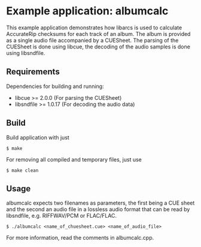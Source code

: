# Example application: albumcalc

This example application demonstrates how libarcs is used to calculate
AccurateRip checksums for each track of an album. The album is provided as a
single audio file accompanied by a CUESheet. The parsing of the CUESheet is
done using libcue, the decoding of the audio samples is done using libsndfile.


## Requirements

Dependencies for building and running:

- libcue >= 2.0.0 (For parsing the CUESheet)
- libsndfile >= 1.0.17 (For decoding the audio data)


## Build

Build application with just

	$ make

For removing all compiled and temporary files, just use

	$ make clean


## Usage

albumcalc expects two filenames as parameters, the first being a CUE sheet and
the second an audio file in a lossless audio format that can be read by
libsndfile, e.g. RIFFWAV/PCM or FLAC/FLAC.

	$ ./albumcalc <name_of_chuesheet.cue> <name_of_audio_file>

For more information, read the comments in albumcalc.cpp.

